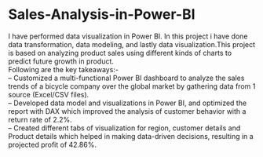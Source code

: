 # Sales-Analysis-in-Power-BI
I have performed data visualization in Power BI. In this project i have done data transformation, data modeling, and lastly data visualization.This project is based on analyzing product sales using different kinds of charts to predict future growth in product. 
<br>
Following are the key takeaways:-
<br>
– Customized a multi-functional Power BI dashboard to analyze the sales trends of a bicycle company over the global
market by gathering data from 1 source (Excel/CSV files).
<br>
– Developed data model and visualizations in Power BI, and optimized the report with DAX which improved the
analysis of customer behavior with a return rate of 2.2%.
<br>
– Created different tabs of visualization for region, customer details and Product details which helped in making data-driven
decisions, resulting in a projected profit of 42.86%.
